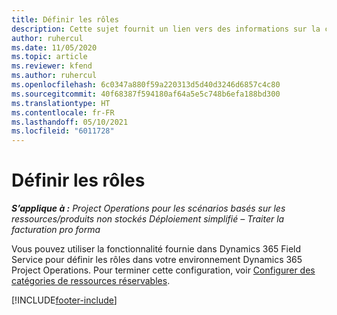 ```yaml
---
title: Définir les rôles
description: Cette sujet fournit un lien vers des informations sur la configuration des catégories de ressources réservables.
author: ruhercul
ms.date: 11/05/2020
ms.topic: article
ms.reviewer: kfend
ms.author: ruhercul
ms.openlocfilehash: 6c0347a880f59a220313d5d40d3246d6857c4c80
ms.sourcegitcommit: 40f68387f594180af64a5e5c748b6efa188bd300
ms.translationtype: HT
ms.contentlocale: fr-FR
ms.lasthandoff: 05/10/2021
ms.locfileid: "6011728"
---
```

# <a name="define-roles"></a>Définir les rôles

_**S’applique à :** Project Operations pour les scénarios basés sur les ressources/produits non stockés Déploiement simplifié – Traiter la facturation pro forma_

Vous pouvez utiliser la fonctionnalité fournie dans Dynamics 365 Field Service pour définir les rôles dans votre environnement Dynamics 365 Project Operations. Pour terminer cette configuration, voir [Configurer des catégories de ressources réservables](/dynamics365/field-service/set-up-bookable-resource-categories).


[!INCLUDE[footer-include](../includes/footer-banner.md)]
